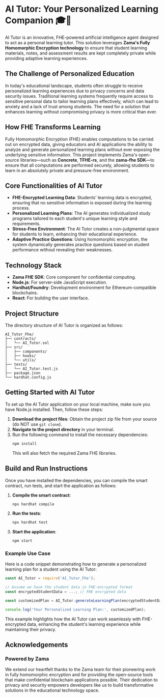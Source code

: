 # AI Tutor: Your Personalized Learning Companion 🎓🤖

AI Tutor is an innovative, FHE-powered artificial intelligence agent designed to act as a personal learning tutor. This solution leverages **Zama's Fully Homomorphic Encryption technology** to ensure that student learning materials, notes, and assessment results are kept completely private while providing adaptive learning experiences.

## The Challenge of Personalized Education

In today's educational landscape, students often struggle to receive personalized learning experiences due to privacy concerns and data security issues. Traditional learning systems frequently require access to sensitive personal data to tailor learning plans effectively, which can lead to anxiety and a lack of trust among students. The need for a solution that enhances learning without compromising privacy is more critical than ever.

## How FHE Transforms Learning

Fully Homomorphic Encryption (FHE) enables computations to be carried out on encrypted data, giving educators and AI applications the ability to analyze and generate personalized learning plans without ever exposing the underlying sensitive information. This project implements Zama's open-source libraries—such as **Concrete**, **TFHE-rs**, and the **zama-fhe SDK**—to ensure that all computations are performed securely, allowing students to learn in an absolutely private and pressure-free environment.

## Core Functionalities of AI Tutor

- **FHE-Encrypted Learning Data**: Students' learning data is encrypted, ensuring that no sensitive information is exposed during the learning process.
- **Personalized Learning Plans**: The AI generates individualized study programs tailored to each student's unique learning style and requirements.
- **Stress-Free Environment**: The AI Tutor creates a non-judgmental space for students to learn, enhancing their educational experience.
- **Adaptive Practice Questions**: Using homomorphic encryption, the system dynamically generates practice questions based on student performance without revealing their weaknesses.
  
## Technology Stack

- **Zama FHE SDK**: Core component for confidential computing.
- **Node.js**: For server-side JavaScript execution.
- **Hardhat/Foundry**: Development environment for Ethereum-compatible blockchains.
- **React**: For building the user interface.

## Project Structure

The directory structure of AI Tutor is organized as follows:

```
AI_Tutor_Fhe/
├── contracts/
│   └── AI_Tutor.sol
├── src/
│   ├── components/
│   ├── hooks/
│   └── utils/
├── tests/
│   └── AI_Tutor.test.js
├── package.json
└── hardhat.config.js
```

## Getting Started with AI Tutor

To set up the AI Tutor application on your local machine, make sure you have Node.js installed. Then, follow these steps:

1. **Download the project files**: Obtain the project zip file from your source (do NOT use `git clone`).
2. **Navigate to the project directory** in your terminal.
3. Run the following command to install the necessary dependencies:
   ```bash
   npm install
   ```
   This will also fetch the required Zama FHE libraries.

## Build and Run Instructions

Once you have installed the dependencies, you can compile the smart contract, run tests, and start the application as follows:

1. **Compile the smart contract**:
   ```bash
   npx hardhat compile
   ```
   
2. **Run the tests**:
   ```bash
   npx hardhat test
   ```

3. **Start the application**:
   ```bash
   npm start
   ```

### Example Use Case

Here is a code snippet demonstrating how to generate a personalized learning plan for a student using the AI Tutor:

```javascript
const AI_Tutor = require('AI_Tutor_Fhe');

// Assume we have the student data in FHE-encrypted format
const encryptedStudentData = ...; // FHE encrypted data

const customizedPlan = AI_Tutor.generateLearningPlan(encryptedStudentData);

console.log('Your Personalized Learning Plan:', customizedPlan);
```

This example highlights how the AI Tutor can work seamlessly with FHE-encrypted data, enhancing the student's learning experience while maintaining their privacy.

## Acknowledgements

### Powered by Zama

We extend our heartfelt thanks to the Zama team for their pioneering work in fully homomorphic encryption and for providing the open-source tools that make confidential blockchain applications possible. Their dedication to privacy and security empowers developers like us to build transformative solutions in the educational technology space.
